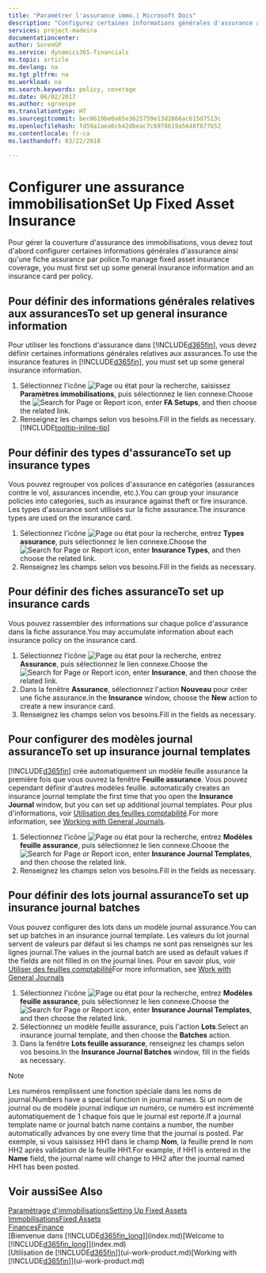 ```yaml
---
title: "Paramétrer l'assurance immo.| Microsoft Docs"
description: "Configurez certaines informations générales d'assurance ainsi qu'une fiche assurance par police pour gérer la couverture d'assurance des immobilisations."
services: project-madeira
documentationcenter: 
author: SorenGP
ms.service: dynamics365-financials
ms.topic: article
ms.devlang: na
ms.tgt_pltfrm: na
ms.workload: na
ms.search.keywords: policy, coverage
ms.date: 06/02/2017
ms.author: sgroespe
ms.translationtype: HT
ms.sourcegitcommit: bec0619be0a65e3625759e13d2866ac615d7513c
ms.openlocfilehash: fd59a1aea6cb42dbeac7c6978619a5648f877b52
ms.contentlocale: fr-ca
ms.lasthandoff: 03/22/2018

---
```

# <a name="set-up-fixed-asset-insurance"></a><span data-ttu-id="d6bf1-103">Configurer une assurance immobilisation</span><span class="sxs-lookup"><span data-stu-id="d6bf1-103">Set Up Fixed Asset Insurance</span></span>
<span data-ttu-id="d6bf1-104">Pour gérer la couverture d'assurance des immobilisations, vous devez tout d'abord configurer certaines informations générales d'assurance ainsi qu'une fiche assurance par police.</span><span class="sxs-lookup"><span data-stu-id="d6bf1-104">To manage fixed asset insurance coverage, you must first set up some general insurance information and an insurance card per policy.</span></span>

## <a name="to-set-up-general-insurance-information"></a><span data-ttu-id="d6bf1-105">Pour définir des informations générales relatives aux assurances</span><span class="sxs-lookup"><span data-stu-id="d6bf1-105">To set up general insurance information</span></span>
<span data-ttu-id="d6bf1-106">Pour utiliser les fonctions d'assurance dans [!INCLUDE[d365fin](includes/d365fin_md.md)], vous devez définir certaines informations générales relatives aux assurances.</span><span class="sxs-lookup"><span data-stu-id="d6bf1-106">To use the insurance features in [!INCLUDE[d365fin](includes/d365fin_md.md)], you must set up some general insurance information.</span></span>  

1. <span data-ttu-id="d6bf1-107">Sélectionnez l'icône ![Page ou état pour la recherche](media/ui-search/search_small.png "icône Page ou état pour la recherche"), saisissez **Paramètres immobilisations**, puis sélectionnez le lien connexe.</span><span class="sxs-lookup"><span data-stu-id="d6bf1-107">Choose the ![Search for Page or Report](media/ui-search/search_small.png "Search for Page or Report icon") icon, enter **FA Setups**, and then choose the related link.</span></span>  
2. <span data-ttu-id="d6bf1-108">Renseignez les champs selon vos besoins.</span><span class="sxs-lookup"><span data-stu-id="d6bf1-108">Fill in the fields as necessary.</span></span> [!INCLUDE[tooltip-inline-tip](includes/tooltip-inline-tip_md.md)]  

## <a name="to-set-up-insurance-types"></a><span data-ttu-id="d6bf1-109">Pour définir des types d'assurance</span><span class="sxs-lookup"><span data-stu-id="d6bf1-109">To set up insurance types</span></span>
<span data-ttu-id="d6bf1-110">Vous pouvez regrouper vos polices d'assurance en catégories (assurances contre le vol, assurances incendie, etc.).</span><span class="sxs-lookup"><span data-stu-id="d6bf1-110">You can group your insurance policies into categories, such as insurance against theft or fire insurance.</span></span> <span data-ttu-id="d6bf1-111">Les types d'assurance sont utilisés sur la fiche assurance.</span><span class="sxs-lookup"><span data-stu-id="d6bf1-111">The insurance types are used on the insurance card.</span></span>

1. <span data-ttu-id="d6bf1-112">Sélectionnez l'icône ![Page ou état pour la recherche](media/ui-search/search_small.png "Page ou état pour la recherche"), entrez **Types assurance**, puis sélectionnez le lien connexe.</span><span class="sxs-lookup"><span data-stu-id="d6bf1-112">Choose the ![Search for Page or Report](media/ui-search/search_small.png "Search for Page or Report icon") icon, enter **Insurance Types**, and then choose the related link.</span></span>  
2. <span data-ttu-id="d6bf1-113">Renseignez les champs selon vos besoins.</span><span class="sxs-lookup"><span data-stu-id="d6bf1-113">Fill in the fields as necessary.</span></span>

## <a name="to-set-up-insurance-cards"></a><span data-ttu-id="d6bf1-114">Pour définir des fiches assurance</span><span class="sxs-lookup"><span data-stu-id="d6bf1-114">To set up insurance cards</span></span>
<span data-ttu-id="d6bf1-115">Vous pouvez rassembler des informations sur chaque police d'assurance dans la fiche assurance.</span><span class="sxs-lookup"><span data-stu-id="d6bf1-115">You may accumulate information about each insurance policy on the insurance card.</span></span>  

1. <span data-ttu-id="d6bf1-116">Sélectionnez l'icône ![Page ou état pour la recherche](media/ui-search/search_small.png "Page ou état pour la recherche"), entrez **Assurance**, puis sélectionnez le lien connexe.</span><span class="sxs-lookup"><span data-stu-id="d6bf1-116">Choose the ![Search for Page or Report](media/ui-search/search_small.png "Search for Page or Report icon") icon, enter **Insurance**, and then choose the related link.</span></span>  
2. <span data-ttu-id="d6bf1-117">Dans la fenêtre **Assurance**, sélectionnez l'action **Nouveau** pour créer une fiche assurance.</span><span class="sxs-lookup"><span data-stu-id="d6bf1-117">In the **Insurance** window, choose the **New** action to create a  new insurance card.</span></span>  
3. <span data-ttu-id="d6bf1-118">Renseignez les champs selon vos besoins.</span><span class="sxs-lookup"><span data-stu-id="d6bf1-118">Fill in the fields as necessary.</span></span>

## <a name="to-set-up-insurance-journal-templates"></a><span data-ttu-id="d6bf1-119">Pour configurer des modèles journal assurance</span><span class="sxs-lookup"><span data-stu-id="d6bf1-119">To set up insurance journal templates</span></span>
[!INCLUDE[d365fin](includes/d365fin_md.md)]<span data-ttu-id="d6bf1-120"> crée automatiquement un modèle feuille assurance la première fois que vous ouvrez la fenêtre **Feuille assurance**. Vous pouvez cependant définir d'autres modèles feuille.</span><span class="sxs-lookup"><span data-stu-id="d6bf1-120"> automatically creates an insurance journal template the first time that you open the **Insurance Journal** window, but you can set up additional journal templates.</span></span> <span data-ttu-id="d6bf1-121">Pour plus d'informations, voir [Utilisation des feuilles comptabilité](ui-work-general-journals.md).</span><span class="sxs-lookup"><span data-stu-id="d6bf1-121">For more information, see [Working with General Journals](ui-work-general-journals.md).</span></span>  

1. <span data-ttu-id="d6bf1-122">Sélectionnez l'icône ![Page ou état pour la recherche](media/ui-search/search_small.png "Page ou état pour la recherche"), entrez **Modèles feuille assurance**, puis sélectionnez le lien connexe.</span><span class="sxs-lookup"><span data-stu-id="d6bf1-122">Choose the ![Search for Page or Report](media/ui-search/search_small.png "Search for Page or Report icon") icon, enter **Insurance Journal Templates**, and then choose the related link.</span></span>  
2. <span data-ttu-id="d6bf1-123">Renseignez les champs selon vos besoins.</span><span class="sxs-lookup"><span data-stu-id="d6bf1-123">Fill in the fields as necessary.</span></span>

## <a name="to-set-up-insurance-journal-batches"></a><span data-ttu-id="d6bf1-124">Pour définir des lots journal assurance</span><span class="sxs-lookup"><span data-stu-id="d6bf1-124">To set up insurance journal batches</span></span>
<span data-ttu-id="d6bf1-125">Vous pouvez configurer des lots dans un modèle journal assurance.</span><span class="sxs-lookup"><span data-stu-id="d6bf1-125">You can set up batches in an insurance journal template.</span></span> <span data-ttu-id="d6bf1-126">Les valeurs du lot journal servent de valeurs par défaut si les champs ne sont pas renseignés sur les lignes journal.</span><span class="sxs-lookup"><span data-stu-id="d6bf1-126">The values in the journal batch are used as default values if the fields are not filled in on the journal lines.</span></span> <span data-ttu-id="d6bf1-127">Pour en savoir plus, voir [Utiliser des feuilles comptabilité](ui-work-general-journals.md)</span><span class="sxs-lookup"><span data-stu-id="d6bf1-127">For more information, see [Work with General Journals](ui-work-general-journals.md)</span></span>  

1. <span data-ttu-id="d6bf1-128">Sélectionnez l'icône ![Page ou état pour la recherche](media/ui-search/search_small.png "Page ou état pour la recherche"), entrez **Modèles feuille assurance**, puis sélectionnez le lien connexe.</span><span class="sxs-lookup"><span data-stu-id="d6bf1-128">Choose the ![Search for Page or Report](media/ui-search/search_small.png "Search for Page or Report icon") icon, enter **Insurance Journal Templates**, and then choose the related link.</span></span>  
2. <span data-ttu-id="d6bf1-129">Sélectionnez un modèle feuille assurance, puis l'action **Lots**.</span><span class="sxs-lookup"><span data-stu-id="d6bf1-129">Select an insurance journal template, and then choose the **Batches** action.</span></span>
3. <span data-ttu-id="d6bf1-130">Dans la fenêtre **Lots feuille assurance**, renseignez les champs selon vos besoins.</span><span class="sxs-lookup"><span data-stu-id="d6bf1-130">In the **Insurance Journal Batches** window, fill in the fields as necessary.</span></span>

> [!NOTE]  
>   <span data-ttu-id="d6bf1-131">Les numéros remplissent une fonction spéciale dans les noms de journal.</span><span class="sxs-lookup"><span data-stu-id="d6bf1-131">Numbers have a special function in journal names.</span></span> <span data-ttu-id="d6bf1-132">Si un nom de journal ou de modèle journal indique un numéro, ce numéro est incrémenté automatiquement de 1 chaque fois que le journal est reporté.</span><span class="sxs-lookup"><span data-stu-id="d6bf1-132">If a journal template name or journal batch name contains a number, the number automatically advances by one every time that the journal is posted.</span></span> <span data-ttu-id="d6bf1-133">Par exemple, si vous saisissez HH1 dans le champ **Nom**, la feuille prend le nom HH2 après validation de la feuille HH1.</span><span class="sxs-lookup"><span data-stu-id="d6bf1-133">For example, if HH1 is entered in the **Name** field, the journal name will change to HH2 after the journal named HH1 has been posted.</span></span>

## <a name="see-also"></a><span data-ttu-id="d6bf1-134">Voir aussi</span><span class="sxs-lookup"><span data-stu-id="d6bf1-134">See Also</span></span>
[<span data-ttu-id="d6bf1-135">Paramétrage d'immobilisations</span><span class="sxs-lookup"><span data-stu-id="d6bf1-135">Setting Up Fixed Assets</span></span>](fa-setup.md)  
[<span data-ttu-id="d6bf1-136">Immobilisations</span><span class="sxs-lookup"><span data-stu-id="d6bf1-136">Fixed Assets</span></span>](fa-manage.md)  
[<span data-ttu-id="d6bf1-137">Finances</span><span class="sxs-lookup"><span data-stu-id="d6bf1-137">Finance</span></span>](finance.md)  
<span data-ttu-id="d6bf1-138">[Bienvenue dans [!INCLUDE[d365fin_long](includes/d365fin_long_md.md)]](index.md)</span><span class="sxs-lookup"><span data-stu-id="d6bf1-138">[Welcome to [!INCLUDE[d365fin_long](includes/d365fin_long_md.md)]](index.md)</span></span>  
<span data-ttu-id="d6bf1-139">[Utilisation de [!INCLUDE[d365fin](includes/d365fin_md.md)]](ui-work-product.md)</span><span class="sxs-lookup"><span data-stu-id="d6bf1-139">[Working with [!INCLUDE[d365fin](includes/d365fin_md.md)]](ui-work-product.md)</span></span>

